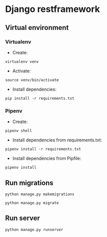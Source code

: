 # Django restframework
## Virtual environment
### Virtualenv
- Create:
```
virtualenv venv
```
- Activate:
```
source venv/bin/activate
```
- Install dependencies:
```
pip install -r requirements.txt
```
### Pipenv
- Create:
```
pipenv shell
```
- Install dependencies from requirements.txt:
```
pipenv install -r requirements.txt
```
- Install dependencies from Pipfile:
```
pipenv install
```
## Run migrations
```
python manage.py makemigrations
```
```
python manage.py migrate
```
## Run server
```
python manage.py runserver
```